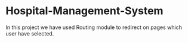 # Hospital-Management-System
In this project we have used Routing module to redirect on pages which user have selected.
